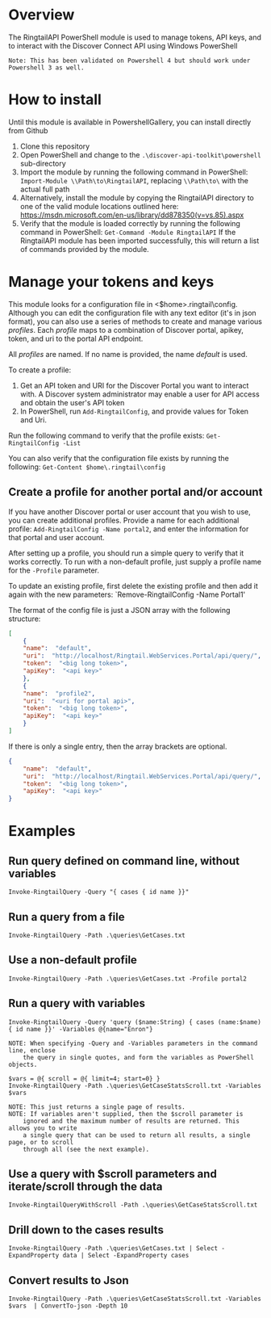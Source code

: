 # Overview
The RingtailAPI PowerShell module is used to manage tokens, API keys, and to interact with the Discover Connect API using Windows PowerShell

	Note: This has been validated on Powershell 4 but should work under Powershell 3 as well.

# How to install
Until this module is available in PowershellGallery, you can install directly from Github
1. Clone this repository
2. Open PowerShell and change to the `.\discover-api-toolkit\powershell` sub-directory 
3. Import the module by running the following command in PowerShell: `Import-Module \\Path\to\RingtailAPI`, replacing `\\Path\to\` with the actual full path
4. Alternatively, install the module by copying the RingtailAPI directory to one of the valid module locations outlined here: https://msdn.microsoft.com/en-us/library/dd878350(v=vs.85).aspx
5. Verify that the module is loaded correctly by running the following command in PowerShell:
`Get-Command -Module RingtailAPI`
If the RingtailAPI module has been imported successfully, this will return a list of commands provided by the module.

# Manage your tokens and keys
This module looks for a configuration file in <$home>\.ringtail\config. Although you can edit the configuration file with any text editor (it's in json format), you can also use a series of methods to create and manage various *profiles*. Each *profile* maps to a combination of Discover portal, apikey, token, and uri to the portal API endpoint. 

All *profiles* are named. If no name is provided, the name *default* is used. 

To create a profile:
1. Get an API token and URI for the Discover Portal you want to interact with. A Discover system administrator may enable a user for API access and obtain the user's API token
2. In PowerShell, run  `Add-RingtailConfig`, and provide values for Token and Uri.

Run the following command to verify that the profile exists:  `Get-RingtailConfig -List`

You can also verify that the configuration file exists by running the following: `Get-Content $home\.ringtail\config`

## Create a profile for another portal and/or account
If you have another Discover portal or user account that you wish to use, you can create additional profiles. Provide a name for each additional profile:
`Add-RingtailConfig -Name portal2`, and enter the information for that portal and user account. 

After setting up a profile, you should run a simple query to verify that it works correctly. To run with a non-default profile, just supply a profile name for the `-Profile` parameter. 

To update an existing profile, first delete the existing profile and then add it again with the new parameters:
`Remove-RingtailConfig -Name Portal1'

The format of the config file is just a JSON array with the following structure:
```json
[
    {
	"name":  "default",
	"uri":  "http://localhost/Ringtail.WebServices.Portal/api/query/",
	"token":  "<big long token>",
	"apiKey":  "<api key>"
    },
    {
	"name":  "profile2",
	"uri":  "<uri for portal api>",
	"token":  "<big long token>",
	"apiKey":  "<api key>"
    }
]
```
If there is only a single entry, then the array brackets are optional.
```json
{
    "name":  "default",
    "uri":  "http://localhost/Ringtail.WebServices.Portal/api/query/",
    "token":  "<big long token>",
    "apiKey":  "<api key>"
}
```

# Examples 
## Run query defined on command line, without variables
`Invoke-RingtailQuery -Query "{ cases { id name }}"`

## Run a query from a file
`Invoke-RingtailQuery -Path .\queries\GetCases.txt`

## Use a non-default profile
`Invoke-RingtailQuery -Path .\queries\GetCases.txt -Profile portal2`

## Run a query with variables
    Invoke-RingtailQuery -Query 'query ($name:String) { cases (name:$name) { id name }}' -Variables @{name="Enron"}

	NOTE: When specifying -Query and -Variables parameters in the command line, enclose
		the query in single quotes, and form the variables as PowerShell objects.
	
	$vars = @{ scroll = @{ limit=4; start=0} }
    Invoke-RingtailQuery -Path .\queries\GetCaseStatsScroll.txt -Variables $vars

	NOTE: This just returns a single page of results.
	NOTE: If variables aren't supplied, then the $scroll parameter is 
		ignored and the maximum number of results are returned. This allows you to write
		a single query that can be used to return all results, a single page, or to scroll 
		through all (see the next example).

## Use a query with $scroll parameters and iterate/scroll through the data 
`Invoke-RingtailQueryWithScroll -Path .\queries\GetCaseStatsScroll.txt`

## Drill down to the cases results
`Invoke-RingtailQuery -Path .\queries\GetCases.txt | Select -ExpandProperty data | Select -ExpandProperty cases `

## Convert results to Json
`Invoke-RingtailQuery -Path .\queries\GetCaseStatsScroll.txt -Variables $vars  | ConvertTo-json -Depth 10`
